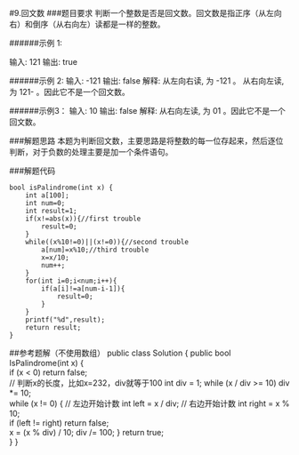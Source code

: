 #9.回文数
###题目要求
判断一个整数是否是回文数。回文数是指正序（从左向右）和倒序（从右向左）读都是一样的整数。

######示例 1:

输入: 121
输出: true

######示例 2:
输入: -121
输出: false
解释: 从左向右读, 为 -121 。 从右向左读, 为 121- 。因此它不是一个回文数。

######示例3：
输入: 10
输出: false
解释: 从右向左读, 为 01 。因此它不是一个回文数。
	


###解题思路
本题为判断回文数，主要思路是将整数的每一位存起来，然后逐位判断，对于负数的处理主要是加一个条件语句。

###解题代码

	bool isPalindrome(int x) {
	    int a[100];
	    int num=0;
	    int result=1;
	    if(x!=abs(x)){//first trouble
	        result=0;
	    }
	    while((x%10!=0)||(x!=0)){//second trouble
	        a[num]=x%10;//third trouble
	        x=x/10;
	        num++;
	    }
	    for(int i=0;i<num;i++){
	        if(a[i]!=a[num-i-1]){
	            result=0;
	        }
	    }
	    printf("%d",result);
	    return result;
	}

##参考题解（不使用数组）
	public class Solution
	{
	    public bool IsPalindrome(int x)
	    {       
	        if (x < 0)
	            return false;       
	        // 判断x的长度，比如x=232，div就等于100
	        int div = 1;
	        while (x / div >= 10)
	            div *= 10;      
	        while (x != 0)
	        {
	            // 左边开始计数
	            int left = x / div;
	            // 右边开始计数
	            int right = x % 10;      
	            if (left != right)
	                return false;    
	            x = (x % div) / 10;
	            div /= 100;
	        }
	        return true;   
	    }
	}